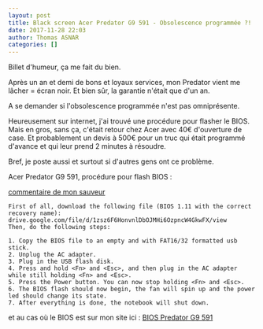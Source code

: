 ```yaml
---
layout: post
title: Black screen Acer Predator G9 591 - Obsolescence programmée ?!
date: 2017-11-28 22:03
author: Thomas ASNAR
categories: []
---
```

Billet d'humeur, ça me fait du bien.

Après un an et demi de bons et loyaux services, mon Predator vient me lâcher = écran noir. Et bien sûr, la garantie n'était que d'un an.

A se demander si l'obsolescence programmée n'est pas omniprésente. 

Heureusement sur internet, j'ai trouvé une procédure pour flasher le BIOS. Mais en gros, sans ça, c'était retour chez Acer avec 40€ d'ouverture de case. Et probablement un devis à 500€ pour un truc qui était programmé d'avance et qui leur prend 2 minutes à résoudre.

Bref, je poste aussi et surtout si d'autres gens ont ce problème.

Acer Predator G9 591, procédure pour flash BIOS :

[commentaire de mon sauveur](https://community.acer.com/en/discussion/comment/536940)

```
First of all, download the following file (BIOS 1.11 with the correct recovery name): drive.google.com/file/d/1zsz6F6HonvnlDbOJMHi6OzpncW4GkwFX/view
Then, do the following steps:

1. Copy the BIOS file to an empty and with FAT16/32 formatted usb stick.
2. Unplug the AC adapter.
3. Plug in the USB flash disk.
4. Press and hold <Fn> and <Esc>, and then plug in the AC adapter while still holding <Fn> and <Esc>.
5. Press the Power button. You can now stop holding <Fn> and <Esc>.
6. The BIOS flash should now begin, the fan will spin up and the power led should change its state.
7. After everything is done, the notebook will shut down. 
```

et au cas où le BIOS est sur mon site ici : [BIOS Predator G9 591](/wp-content/uploads/P5P7NCN.fd)

